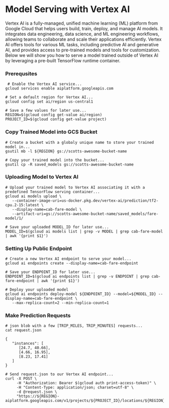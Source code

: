 # Model Serving with Vertex AI
Vertex AI is a fully-managed, unified machine learning (ML) platform from Google Cloud that helps users build, train, deploy, and manage AI models. It integrates data engineering, data science, and ML engineering workflows, allowing teams to collaborate and scale their applications efficiently. Vertex AI offers tools for various ML tasks, including predictive AI and generative AI, and provides access to pre-trained models and tools for customization. Below we will show you how to serve a model trained outside of Vertex AI by leveraging a pre-built TensorFlow runtime container.

### Prerequsites
```
 # Enable the Vertex AI service...
gcloud services enable aiplatform.googleapis.com

# Set a default region for Vertex AI...
gcloud config set ai/region us-central1

# Save a few values for later use... 
REGION=$(gcloud config get-value ai/region)
PROJECT_ID=$(gcloud config get-value project)
```

### Copy Trained Model into GCS Bucket
```
# Create a bucket with a globaly unique name to store your trained model in...
gsutil mb -l ${REGION} gs://scotts-awesome-bucket-name

# Copy your trained model into the bucket...
gsutil cp -R saved_models gs://scotts-awesome-bucket-name
```

### Uploading Model to Vertex AI
```
# Upload your trained model to Vertex AI associating it with a predefined TensorFlow serving container...
gcloud ai models upload \
   --container-image-uri=us-docker.pkg.dev/vertex-ai/prediction/tf2-cpu.2-15:latest \
   --display-name=cab-fare-model \
   --artifact-uri=gs://scotts-awesome-bucket-name/saved_models/fare-model/1/

# Save your uploaded MODEL_ID for later use...
MODEL_ID=$(gcloud ai models list | grep -v MODEL | grep cab-fare-model | awk '{print $1}')
```
### Setting Up Public Endpoint 
```
# Create a new Vertex AI endpoint to serve your model...
gcloud ai endpoints create --display-name=cab-fare-endpoint

# Save your ENDPOINT_ID for later use...
ENDPOINT_ID=$(gcloud ai endpoints list | grep -v ENDPOINT | grep cab-fare-endpoint | awk '{print $1}')

# Deploy your uploaded model
gcloud ai endpoints deploy-model ${ENDPOINT_ID} --model=${MODEL_ID} --display-name=cab-fare-endpoint \
   --max-replica-count=2 --min-replica-count=1
```
### Make Prediction Requests
```
# json blob with a few [TRIP_MILES, TRIP_MINUTES] requests...
cat request.json

{
   "instances": [
      [24.7, 40.66],
      [4.66, 16.95],
      [8.23, 17.41]
   ]
}

# Send request.json to our Vertex AI endpoint...
curl -X POST \
     -H "Authorization: Bearer $(gcloud auth print-access-token)" \
     -H "Content-Type: application/json; charset=utf-8" \
     -d @request.json \
     "https://${REGION}-aiplatform.googleapis.com/v1/projects/${PROJECT_ID}/locations/${REGION}/endpoints/${ENDPOINT_ID}:predict"
```
